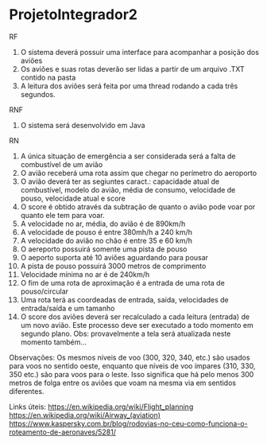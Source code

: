 ﻿# ProjetoIntegrador2

RF
1. O sistema deverá possuir uma interface para acompanhar a posição dos aviões
2. Os aviões e suas rotas deverão ser lidas a partir de um arquivo .TXT contido na pasta
3. A leitura dos aviões será feita por uma thread rodando a cada três segundos.

RNF
1. O sistema será desenvolvido em Java

RN
1. A única situação de emergência a ser considerada será a falta de combustível de um avião
2. O avião receberá uma rota assim que chegar no perímetro do aeroporto
3. O avião deverá ter as segiuntes caract.: capacidade atual de combustível, modelo do avião, média de consumo, velocidade de pouso, 
	velocidade atual e score
4. O score é obtido através da subtração de quanto o avião pode voar por quanto ele tem para voar.
5. A velocidade no ar, média, do avião é de 890km/h
6. A velocidade de pouso é entre 380mh/h a 240 km/h
7. A velocidade do avião no chão é entre 35 e 60 km/h
8. O aereporto possuirá somente uma pista de pouso
9. O aeporto suporta até 10 aviões aguardando para pousar
10. A pista de pouso possuirá 3000 metros de comprimento
11. Velocidade mínima no ar é de 240km/h
12. O fim de uma rota de aproximação é a entrada de uma rota de pouso/circular
13. Uma rota terá as coordeadas de entrada, saída, velocidades de entrada/saída e um tamanho
14. O score dos aviões deverá ser recalculado a cada leitura (entrada) de um novo avião. Este processo deve ser executado a todo momento em segundo plano. Obs: provavelmente a tela será atualizada neste momento também...

Observações:
Os mesmos níveis de voo (300, 320, 340, etc.) são usados ​​para voos no sentido oeste, enquanto que níveis de voo ímpares (310, 330, 350 etc.) são para voos para o leste. Isso significa que há pelo menos 300 metros de folga entre os aviões que voam na mesma via em sentidos diferentes. 

Links úteis:
https://en.wikipedia.org/wiki/Flight_planning
https://en.wikipedia.org/wiki/Airway_(aviation)
https://www.kaspersky.com.br/blog/rodovias-no-ceu-como-funciona-o-roteamento-de-aeronaves/5281/